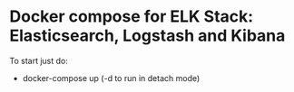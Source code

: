 # Docker compose for ELK Stack: Elasticsearch, Logstash and Kibana

To start just do: 
* docker-compose up (-d to run in detach mode)

